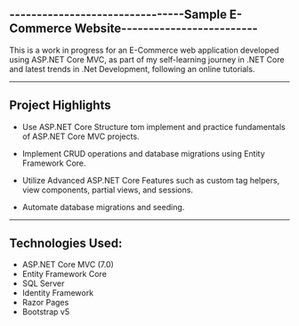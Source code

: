 --------------------------------Sample E-Commerce Website-------------------------
----------------------------------------------------------------------------------

This is a work in progress for an E-Commerce web application developed using ASP.NET Core MVC, as part of my self-learning journey in .NET Core and latest trends in .Net Development, following an online tutorials. 

----------------------------------------------------------------------------------
Project Highlights
----------------------------------------------------------------------------------
- Use ASP.NET Core Structure tom implement and practice fundamentals of ASP.NET Core MVC projects.

- Implement CRUD operations and database migrations using Entity Framework Core.

- Utilize Advanced ASP.NET Core Features such as custom tag helpers, view components, partial views, and sessions.

- Automate database migrations and seeding.
----------------------------------------------------------------------------------
Technologies Used:
----------------------------------------------------------------------------------
- ASP.NET Core MVC (7.0)
- Entity Framework Core
- SQL Server
- Identity Framework
- Razor Pages
- Bootstrap v5


